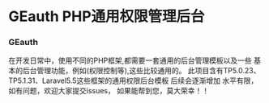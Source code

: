 GEauth PHP通用权限管理后台
===============

### GEauth
在开发日常中，使用不同的PHP框架,都需要一套通用的后台管理模板以及一些
基本的后台管理功能，例如(权限控制等),这些比较通用的。
此项目含有TP5.0.23、TP5.1.31、Laravel5.5这些框架的通用权限后台模板
后续会逐渐增加
水平有限，如有问题，欢迎大家提交issues，
如果能帮到您，莫大荣幸！！


